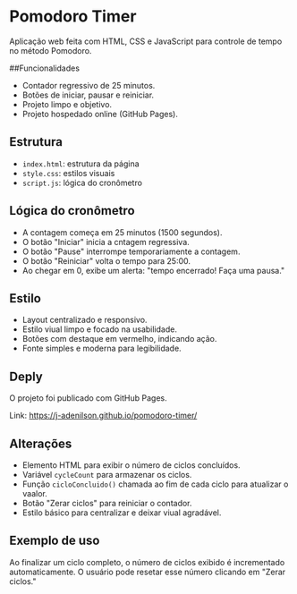 # Pomodoro Timer

Aplicação web feita com HTML, CSS e JavaScript para controle de tempo no método Pomodoro.

##Funcionalidades

- Contador regressivo de 25 minutos.
- Botões de iniciar, pausar e reiniciar.
- Projeto limpo e objetivo.
- Projeto hospedado online (GitHub Pages).

## Estrutura

- `index.html`: estrutura da página
- `style.css`: estilos visuais
- `script.js`: lógica do cronômetro

## Lógica do cronômetro

- A contagem começa em 25 minutos (1500 segundos).
- O botão "Iniciar" inicia a cntagem regressiva.
- O botão "Pause" interrompe temporariamente a contagem.
- O botão "Reiniciar" volta o tempo para 25:00.
- Ao chegar em 0, exibe um alerta: "tempo encerrado! Faça uma pausa."

## Estilo

- Layout centralizado e responsivo.
- Estilo viual limpo e focado na usabilidade.
- Botões com destaque em vermelho, indicando ação.
- Fonte simples e moderna para legibilidade.

## Deply

O projeto foi publicado com GitHub Pages.

Link:
https://j-adenilson.github.io/pomodoro-timer/

## Alterações

- Elemento HTML para exibir o número de ciclos concluídos.
- Variável `cycleCount` para armazenar os ciclos.
- Função `cicloConcluido()` chamada ao fim de cada ciclo para atualizar o vaalor.
- Botão "Zerar ciclos" para reiniciar o contador.
- Estilo básico para centralizar e deixar viual agradável.

## Exemplo de uso
Ao finalizar um ciclo completo, o número de ciclos exibido é incrementado automaticamente. O usuário pode resetar esse número clicando em "Zerar ciclos."

